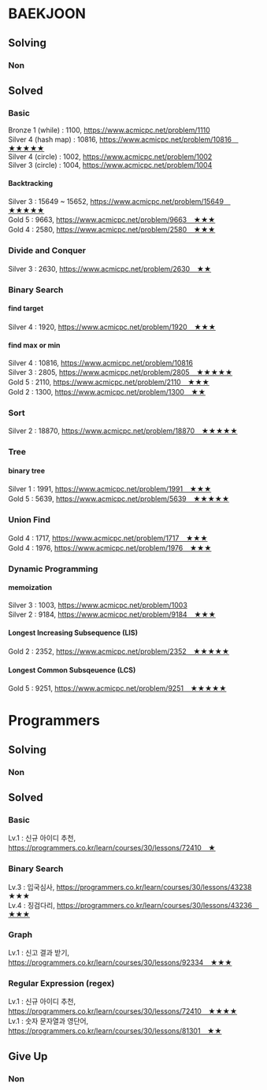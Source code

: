 # BAEKJOON

## Solving
### Non

## Solved
### Basic
Bronze 1 (while) : 1100, https://www.acmicpc.net/problem/1110  
Silver 4 (hash map) : 10816, https://www.acmicpc.net/problem/10816　★★★★★  
Silver 4 (circle) : 1002, https://www.acmicpc.net/problem/1002  
Silver 3 (circle) : 1004, https://www.acmicpc.net/problem/1004

#### Backtracking
Silver 3 : 15649 ~ 15652, https://www.acmicpc.net/problem/15649　★★★★★  
Gold 5 : 9663, https://www.acmicpc.net/problem/9663　★★★  
Gold 4 : 2580, https://www.acmicpc.net/problem/2580　★★★

### Divide and Conquer
Silver 3 : 2630, https://www.acmicpc.net/problem/2630　★★

### Binary Search
#### find target
Silver 4 : 1920, https://www.acmicpc.net/problem/1920　★★★

#### find max or min
Silver 4 : 10816, https://www.acmicpc.net/problem/10816  
Silver 3 : 2805, https://www.acmicpc.net/problem/2805　★★★★★  
Gold 5 : 2110, https://www.acmicpc.net/problem/2110　★★★  
Gold 2 : 1300, https://www.acmicpc.net/problem/1300　★★

### Sort
Silver 2 : 18870, https://www.acmicpc.net/problem/18870　★★★★★

### Tree
#### binary tree
Silver 1 : 1991, https://www.acmicpc.net/problem/1991　★★★  
Gold 5 : 5639, https://www.acmicpc.net/problem/5639　★★★★★

### Union Find
Gold 4 : 1717, https://www.acmicpc.net/problem/1717　★★★  
Gold 4 : 1976, https://www.acmicpc.net/problem/1976　★★★

### Dynamic Programming
#### memoization
Silver 3 : 1003, https://www.acmicpc.net/problem/1003  
Silver 2 : 9184, https://www.acmicpc.net/problem/9184　★★★  

#### Longest Increasing Subsequence (LIS)
Gold 2 : 2352, https://www.acmicpc.net/problem/2352　★★★★★  

#### Longest Common Subsqeuence (LCS)
Gold 5 : 9251, https://www.acmicpc.net/problem/9251　★★★★★  

# Programmers
## Solving
### Non

## Solved
### Basic
Lv.1 : 신규 아이디 추천, https://programmers.co.kr/learn/courses/30/lessons/72410　★

### Binary Search
Lv.3 : 입국심사, https://programmers.co.kr/learn/courses/30/lessons/43238 　★★★  
Lv.4 : 징검다리, https://programmers.co.kr/learn/courses/30/lessons/43236　★★★


### Graph
Lv.1 : 신고 결과 받기, https://programmers.co.kr/learn/courses/30/lessons/92334　★★★

### Regular Expression (regex)
Lv.1 : 신규 아이디 추천, https://programmers.co.kr/learn/courses/30/lessons/72410　★★★★  
Lv.1 : 숫자 문자열과 영단어, https://programmers.co.kr/learn/courses/30/lessons/81301　★★

## Give Up
### Non
